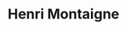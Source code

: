 ---
title: Henri Montaigne

family:
  sort: Montaigne
  given: Montaigne

siblings:
  - name: "Aurelie Del Vecchio"
    type: Sister
  - name: "Camille Reinhardt"
    type: Sister

partners:
  - name: "Giulia Santini"
    type: "Wife"

children:
  - name: "Isabelle Santini"
    type: "Daughter"

char_data:
  - element_title: "Pronouns"
    element: "he/him"
  - element_title: "Race"
    element: ""
  - element_title: "Age"
    element: ""
  - element_title: "Height"
    element: ""
  - element_title: "Hair"
    element: ""
  - element_title: "Skin"
    element: ""
  - element_title: "Eyes"
    element: ""

excerpt: "Patriarch of the Montaigne family, renowned for his charm and charisma. He is a skilled orator and often serves as a mediator between rival factions within Sen's political elite."

sidebar:
  nav: main
---